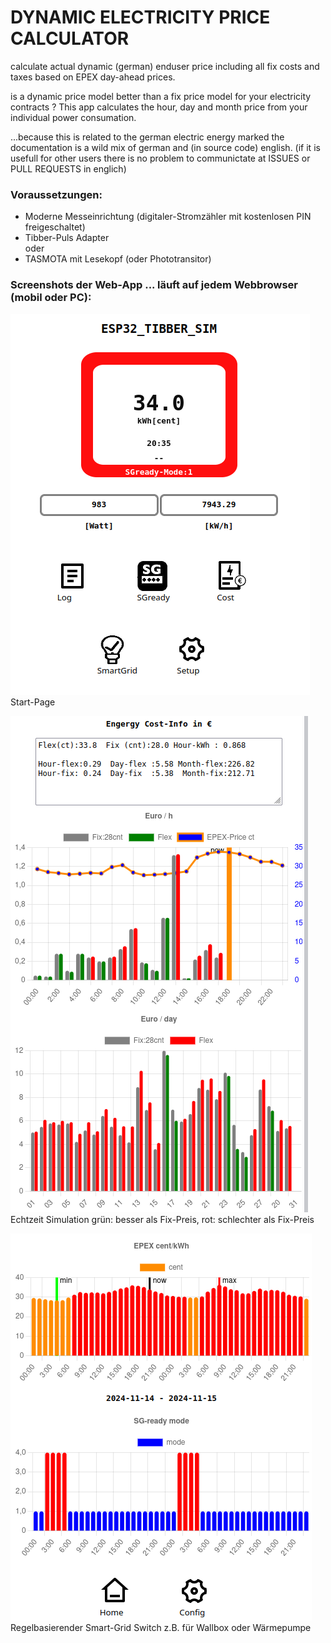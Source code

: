 
# DYNAMIC ELECTRICITY PRICE CALCULATOR

calculate actual dynamic (german) enduser price including all fix costs and taxes based on EPEX day-ahead prices.

is a dynamic price model better than a fix price model for your electricity contracts ?
This app calculates the hour, day and month price from your individual power consumation.

...because this is related to the german electric energy marked the documentation is a wild mix of german and (in source code) english.
(if it is usefull for other users there is no problem to communictate at ISSUES or PULL REQUESTS in englich)


### Voraussetzungen:

- Moderne Messeinrichtung (digitaler-Stromzähler mit kostenlosen PIN freigeschaltet)
- Tibber-Puls Adapter   
oder
- TASMOTA mit Lesekopf (oder Phototransitor)


### Screenshots der Web-App ... läuft auf jedem Webbrowser (mobil oder PC):

![price_sim](/pict/tibber_sim_home.png)  
Start-Page

![price_sim](/pict/tibber_price_sim.png)  
Echtzeit Simulation
grün: besser als Fix-Preis, rot: schlechter als Fix-Preis


![smart_grid_](/pict/smart_grid_rules.png)  
Regelbasierender Smart-Grid Switch z.B. für Wallbox oder Wärmepumpe





